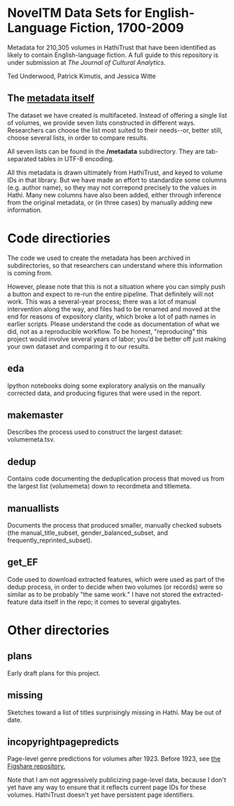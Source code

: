 NovelTM Data Sets for English-Language Fiction, 1700-2009
========================================================

Metadata for 210,305 volumes in HathiTrust that have been identified as likely to contain English-language fiction. A full guide to this repository is under submission at *The Journal of Cultural Analytics.*

Ted Underwood, Patrick Kimutis, and Jessica Witte

The [metadata itself](https://github.com/tedunderwood/noveltmmeta/tree/master/metadata)
-------------------

The dataset we have created is multifaceted. Instead of offering a single list of volumes, we provide seven lists constructed in different ways. Researchers can choose the list most suited to their needs--or, better still, choose several lists, in order to compare results.

All seven lists can be found in the **/metadata** subdirectory. They are tab-separated tables in UTF-8 encoding.

All this metadata is drawn ultimately from HathiTrust, and keyed to volume IDs in that library. But we have made an effort to standardize some columns (e.g. author name), so they may not correpond precisely to the values in Hathi. Many new columns have also been added, either through inference from the original metadata, or (in three cases) by manually adding new information.

Code directiories
==============

The code we used to create the metadata has been archived in subdirectories, so that researchers can understand where this information is coming from.

However, please note that this is not a situation where you can simply push a button and expect to re-run the entire pipeline. That definitely will not work. This was a several-year process; there was a lot of manual intervention along the way, and files had to be renamed and moved at the end for reasons of expository clarity, which broke a lot of path names in earlier scripts. Please understand the code as documentation of what we did, not as a reproducible workflow. To be honest, "reproducing" this project would involve several years of labor; you'd be better off just making your own dataset and comparing it to our results.

eda
-------
Ipython notebooks doing some exploratory analysis on the manually corrected data, and producing figures that were used in the report.

makemaster
----------

Describes the process used to construct the largest dataset: volumemeta.tsv.

dedup
-----

Contains code documenting the deduplication process that moved us from the largest list (volumemeta) down to recordmeta and titlemeta.

manuallists
-----------

Documents the process that produced smaller, manually checked subsets (the manual_title_subset, gender_balanced_subset, and frequently_reprinted_subset).

get_EF
------

Code used to download extracted features, which were used as part of the dedup process, in order to decide when two volumes (or records) were so similar as to be probably "the same work." I have not stored the extracted-feature data itself in the repo; it comes to several gigabytes.


Other directories
=================

plans
-----
Early draft plans for this project.

missing
-------
Sketches toward a list of titles surprisingly missing in Hathi. May be out of date.

incopyrightpagepredicts
-----------------------
Page-level genre predictions for volumes after 1923. Before 1923, see [the Figshare repository.](https://figshare.com/articles/Page_Level_Genre_Metadata_for_English_Language_Volumes_in_HathiTrust_1700_1922/1279201)

Note that I am not aggressively publicizing page-level data, because I don't yet have any way to ensure that it reflects current page IDs for these volumes. HathiTrust doesn't yet have persistent page identifiers.
